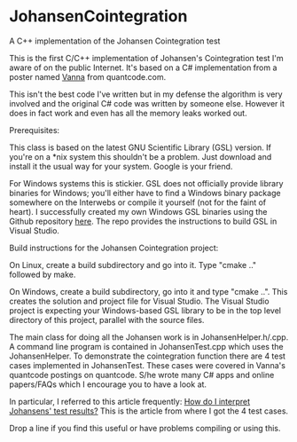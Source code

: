 # JohansenCointegration
A C++ implementation of the Johansen Cointegration test

This is the first C/C++ implementation of Johansen's Cointegration test I'm aware of on the public Internet.  It's based on a C# implementation from a poster named <a href="https://web.archive.org/web/20160727212132/http://www.quantcode.com/userinfo.php?uid=190">Vanna</a> from quantcode.com.

This isn't the best code I've written but in my defense the algorithm is very involved and the original C# code was written by someone else.  However it does in fact work and even has all the memory leaks worked out.

Prerequisites:

This class is based on the latest GNU Scientific Library (GSL) version.  If you're on a *nix system this shouldn't be a problem.  Just download and install it the usual way for your system.  Google is your friend.

For Windows systems this is stickier.  GSL does not officially provide library binaries for Windows;  you'll either have to find a Windows binary package somewhere on the Interwebs or compile it yourself (not for the faint of heart).  I successfully created my own Windows GSL binaries using the Github repository <a href=https://github.com/BrianGladman/gsl>here</a>.  The repo provides the instructions to build GSL in Visual Studio.

Build instructions for the Johansen Cointegration project:

On Linux, create a build subdirectory and go into it.  Type "cmake .." followed by make.

On Windows, create a build subdirectory, go into it and type "cmake ..".  This creates the solution and project file for Visual Studio.  The Visual Studio project is expecting your Windows-based GSL library to be in the top level directory of this project, parallel with the source files.

The main class for doing all the Johansen work is in JohansenHelper.h/.cpp.  A command line program is contained in JohansenTest.cpp which uses the JohansenHelper.  To demonstrate the cointegration function there are 4 test cases implemented in JohansenTest.  These cases were covered in Vanna's quantcode postings on quantcode.  S/he wrote many C# apps and online papers/FAQs which I encourage you to have a look at.

In particular, I referred to this article frequently: <a href="https://web.archive.org/web/20161025043033/http://www.quantcode.com/modules/smartfaq/faq.php?faqid=103">How do I interpret Johansens' test results?</a>  This is the article from where I got the 4 test cases.

Drop a line if you find this useful or have problems compiling or using this.
